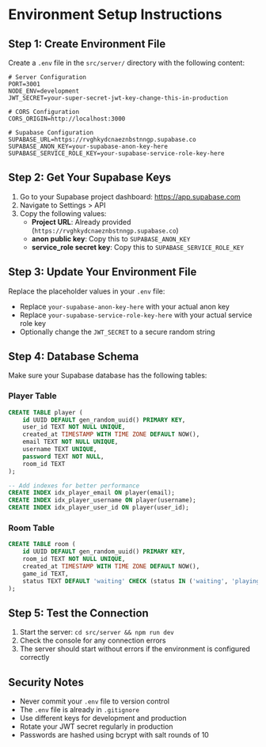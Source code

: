 # Environment Setup Instructions

## Step 1: Create Environment File

Create a `.env` file in the `src/server/` directory with the following content:

```env
# Server Configuration
PORT=3001
NODE_ENV=development
JWT_SECRET=your-super-secret-jwt-key-change-this-in-production

# CORS Configuration
CORS_ORIGIN=http://localhost:3000

# Supabase Configuration
SUPABASE_URL=https://rvghkydcnaeznbstnngp.supabase.co
SUPABASE_ANON_KEY=your-supabase-anon-key-here
SUPABASE_SERVICE_ROLE_KEY=your-supabase-service-role-key-here
```

## Step 2: Get Your Supabase Keys

1. Go to your Supabase project dashboard: https://app.supabase.com
2. Navigate to Settings > API
3. Copy the following values:
   - **Project URL**: Already provided (`https://rvghkydcnaeznbstnngp.supabase.co`)
   - **anon public key**: Copy this to `SUPABASE_ANON_KEY`
   - **service_role secret key**: Copy this to `SUPABASE_SERVICE_ROLE_KEY`

## Step 3: Update Your Environment File

Replace the placeholder values in your `.env` file:
- Replace `your-supabase-anon-key-here` with your actual anon key
- Replace `your-supabase-service-role-key-here` with your actual service role key
- Optionally change the `JWT_SECRET` to a secure random string

## Step 4: Database Schema

Make sure your Supabase database has the following tables:

### Player Table
```sql
CREATE TABLE player (
    id UUID DEFAULT gen_random_uuid() PRIMARY KEY,
    user_id TEXT NOT NULL UNIQUE,
    created_at TIMESTAMP WITH TIME ZONE DEFAULT NOW(),
    email TEXT NOT NULL UNIQUE,
    username TEXT UNIQUE,
    password TEXT NOT NULL,
    room_id TEXT
);

-- Add indexes for better performance
CREATE INDEX idx_player_email ON player(email);
CREATE INDEX idx_player_username ON player(username);
CREATE INDEX idx_player_user_id ON player(user_id);
```

### Room Table
```sql
CREATE TABLE room (
    id UUID DEFAULT gen_random_uuid() PRIMARY KEY,
    room_id TEXT NOT NULL UNIQUE,
    created_at TIMESTAMP WITH TIME ZONE DEFAULT NOW(),
    game_id TEXT,
    status TEXT DEFAULT 'waiting' CHECK (status IN ('waiting', 'playing', 'finished'))
);
```

## Step 5: Test the Connection

1. Start the server: `cd src/server && npm run dev`
2. Check the console for any connection errors
3. The server should start without errors if the environment is configured correctly

## Security Notes

- Never commit your `.env` file to version control
- The `.env` file is already in `.gitignore`
- Use different keys for development and production
- Rotate your JWT secret regularly in production
- Passwords are hashed using bcrypt with salt rounds of 10

